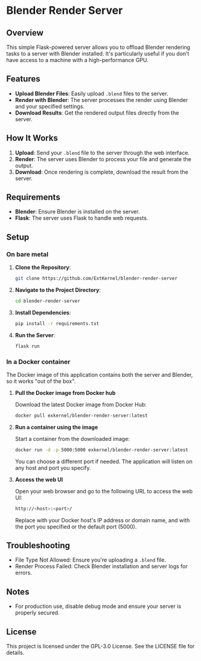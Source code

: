 # Blender Render Server

## Overview

This simple Flask-powered server allows you to offload Blender rendering tasks to a server with Blender installed. It's particularly useful if you don’t have access to a machine with a high-performance GPU.

## Features

- **Upload Blender Files**: Easily upload `.blend` files to the server.
- **Render with Blender**: The server processes the render using Blender and your specified settings.
- **Download Results**: Get the rendered output files directly from the server.

## How It Works

1. **Upload**: Send your `.blend` file to the server through the web interface.
2. **Render**: The server uses Blender to process your file and generate the output.
3. **Download**: Once rendering is complete, download the result from the server.

## Requirements

- **Blender**: Ensure Blender is installed on the server.
- **Flask**: The server uses Flask to handle web requests.

## Setup

### On bare metal
1. **Clone the Repository**:
   ```bash
   git clone https://github.com/ExtKernel/blender-render-server
   ```
2. **Navigate to the Project Directory**:
   ```bash
   cd blender-render-server
   ```
3. **Install Dependencies**:
   ```bash
   pip install -r requirements.txt
   ```
4. **Run the Server**:
   ```bash
   flask run
   ```
   
### In a Docker container
The Docker image of this application contains both the server and Blender, so it works "out of the box".

1. **Pull the Docker image from Docker hub**

   Download the latest Docker image from Docker Hub:
   ~~~bash
   docker pull exkernel/blender-render-server:latest
   ~~~

2. **Run a container using the image**

   Start a container from the downloaded image:
   ~~~bash
   docker run -d -p 5000:5000 exkernel/blender-render-server:latest
   ~~~
   You can choose a different port if needed. The application will listen on any host and port you specify.
3. **Access the web UI**

   Open your web browser and go to the following URL to access the web UI:
   ~~~bash
   http://<host>:<port>/
   ~~~
   Replace <host> with your Docker host's IP address or domain name, and <port> with the port you specified or the default port (5000).

## Troubleshooting
- File Type Not Allowed: Ensure you're uploading a ```.blend``` file.
- Render Process Failed: Check Blender installation and server logs for errors.

## Notes
- For production use, disable debug mode and ensure your server is properly secured.

## License
This project is licensed under the GPL-3.0 License. See the LICENSE file for details.
